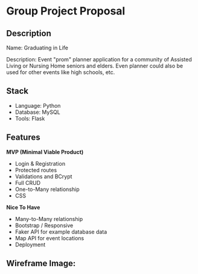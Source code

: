 # Group Project Proposal

## Description

Name: Graduating in Life

Description: 
Event "prom" planner application for a community of Assisted Living or Nursing Home seniors and elders. Even planner could also be used for other events like high schools, etc. 


## Stack

* Language: Python
* Database: MySQL
* Tools: Flask 

## Features

**MVP (Minimal Viable Product)**
* Login & Registration 
* Protected routes
* Validations and BCrypt
* Full CRUD
* One-to-Many relationship
* CSS

**Nice To Have**
* Many-to-Many relationship
* Bootstrap / Responsive 
* Faker API for example database data
* Map API for event locations
* Deployment 

## Wireframe Image: 


